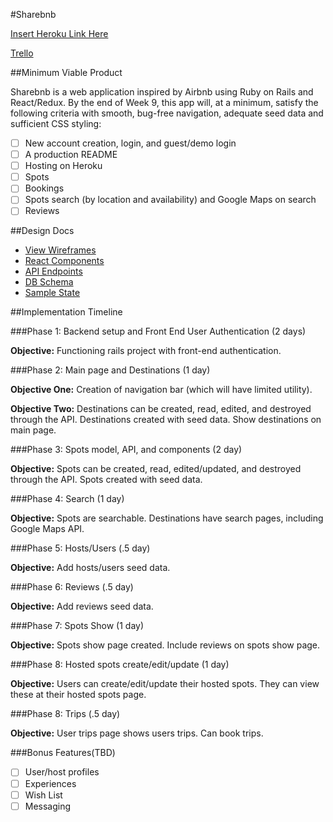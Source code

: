 #Sharebnb

[Insert Heroku Link Here](https://id.heroku.com/login)

[Trello](https://trello.com/b/bAlvQnD5/airbnb-clone-think-of-new-name)

##Minimum Viable Product

Sharebnb is a web application inspired by Airbnb using Ruby on Rails and React/Redux. By the end of Week 9, this app will, at a minimum, satisfy the following criteria with smooth, bug-free navigation, adequate seed data and sufficient CSS styling:

- [ ] New account creation, login, and guest/demo login
- [ ] A production README
- [ ] Hosting on Heroku
- [ ] Spots
- [ ] Bookings
- [ ] Spots search (by location and availability) and Google Maps on search
- [ ] Reviews

##Design Docs
* [View Wireframes](wireframes)
* [React Components](./component-hierarchy.md)
* [API Endpoints](./api-endpoints.md)
* [DB Schema](./schema.md)
* [Sample State](./sample-state.md)

##Implementation Timeline

###Phase 1: Backend setup and Front End User Authentication (2 days)

**Objective:** Functioning rails project with front-end authentication.

###Phase 2: Main page and Destinations (1 day)

**Objective One:** Creation of navigation bar (which will have limited utility).

**Objective Two:** Destinations can be created, read, edited, and destroyed through the API. Destinations created with seed data. Show destinations on main page.

###Phase 3: Spots model, API, and components (2 day)

**Objective:** Spots can be created, read, edited/updated, and destroyed through the API. Spots created with seed data.

###Phase 4: Search (1 day)

**Objective:** Spots are searchable. Destinations have search pages, including Google Maps API.

###Phase 5: Hosts/Users (.5 day)

**Objective:** Add hosts/users seed data.

###Phase 6: Reviews (.5 day)

**Objective:** Add reviews seed data.

###Phase 7: Spots Show (1 day)

**Objective:** Spots show page created. Include reviews on spots show page.

###Phase 8: Hosted spots create/edit/update (1 day)

**Objective:** Users can create/edit/update their hosted spots. They can view these at their hosted spots page.

###Phase 8: Trips (.5 day)

**Objective:** User trips page shows users trips. Can book trips.

###Bonus Features(TBD)

- [ ] User/host profiles
- [ ] Experiences
- [ ] Wish List
- [ ] Messaging

